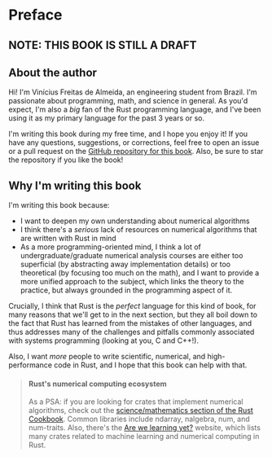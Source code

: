 # Preface

## NOTE: THIS BOOK IS STILL A DRAFT

## About the author

Hi! I'm Vinícius Freitas de Almeida, an engineering student from Brazil.
I'm passionate about programming, math, and science in general.
As you'd expect, I'm also a *big* fan of the Rust programming language, and I've been using
it as my primary language for the past 3 years or so.

I'm writing this book during my free time, and I hope you enjoy it!
If you have any questions, suggestions, or corrections, feel free to open an issue or a pull request on the [GitHub repository for this book](https://github.com/vini-fda/numerical-algorithms-rust). Also, be sure to star the repository if you like the book!

## Why I'm writing this book

I'm writing this book because:

- I want to deepen my own understanding about numerical algorithms
- I think there's a *serious* lack of resources on numerical algorithms that are written with Rust in mind
- As a more programming-oriented mind, I think a lot of undergraduate/graduate numerical analysis courses are either too superficial (by abstracting away implementation details) or too theoretical (by focusing too much on the math), and I want to provide a more unified approach to the subject, which links the theory to the practice, but always grounded in the programming aspect of it.

Crucially, I think that Rust is the *perfect* language for this kind of book, for many reasons that we'll get to in the next section,
but they all boil down to the fact that Rust has learned from the mistakes of other languages, and thus addresses many of the challenges and pitfalls commonly associated with systems programming (looking at you, C and C++!).

Also, I want *more* people to write scientific, numerical, and high-performance code in Rust, and I hope that this book can help with that.

> #### Rust's numerical computing ecosystem
> As a PSA: if you are looking for crates that implement numerical algorithms, check out the [science/mathematics section of the Rust Cookbook](https://rust-lang-nursery.github.io/rust-cookbook/science/mathematics.html).
> Common libraries include ndarray, nalgebra, num, and num-traits.
> Also, there's the [Are we learning yet?](https://www.arewelearningyet.com/) website, which lists many crates related to
> machine learning and numerical computing in Rust.
